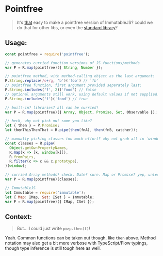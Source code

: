 # Pointfree

> It's [that](https://github.com/ramda/ramda/issues/1367#issuecomment-279887477) easy to make a pointfree version of ImmutableJS? could we do that for other libs, or even the [standard library](https://developer.mozilla.org/en-US/docs/Web/JavaScript/Reference/Global_Objects)?

## Usage:

```js
const pointfree = require('pointfree');

// generates curried function versions of JS functions/methods
var P = R.map(pointfree)({ String, Number });

// pointfree method, with method-calling object as the last argument:
P.String.replace(/o+/g, 'b')('foo') // 'fb'
// pointfree function, first argument provided separately last:
P.String.includes('f', 2)('food') // false
// optional arguments still work, using default values if not supplied:
P.String.includes('f')('food') // true

// built-in? libraries? all can be curried!
var P = R.map(pointfree)({ Array, Object, Promise, Set, Observable });

// heck, why not pick out some you like?
let { then } = P.Promise;
let thenThisThenThat = R.pipe(then(fnA), then(fnB, catcher));

// manually picking classes too much effort? why not grab all in `window`?
const classes = R.pipe(
  Object.getOwnPropertyNames,
  R.map(k => [k, window[k]]),
  R.fromPairs,
  R.filter(c => c && c.prototype),
)(window);

// curried Array methods? check. Date? sure. Map or Promise? yep, unless you're on IE5.
var P = R.map(pointfree)(classes);

// ImmutableJS
let Immutable = require('immutable');
let { Map: IMap, Set: ISet } = Immutable;
var P = R.map(pointfree)({ IMap, ISet });
```

## Context:

> But... I could just write `p=>p.then(f)`!

Yeah. Common functions can be taken out though, like `then` above.
Method notation may also get a bit more verbose with TypeScript/Flow typings,
though type inference is still tough here as well.
